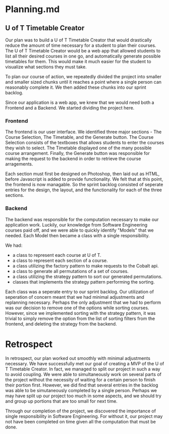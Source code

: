 # Planning.md

## U of T Timetable Creator

Our plan was to build a U of T Timetable Creator that would drastically reduce the amount of time necessary for a student to plan their courses. The U of T Timetable Creator would be a web app that allowed students to list all their desired courses in one go, and automatically generate possible timetables for them. This would make it much easier for the student to visualize what sections they must take.

To plan our course of action, we repeatedly divided the project into smaller and smaller sized chunks until it reaches a point where a single person can reasonably complete it. We then added these chunks into our sprint backlog. 

Since our application is a web app, we knew that we would need both a Frontend and a Backend. We started dividing the project here.

### Frontend

The frontend is our user interface. We identified three major sections - The Course Selection, The Timetable, and the Generate button. The Course Selection consists of the textboxes that allows students to enter the courses they wish to select. The Timetable displayed one of the many possible course arrangement. Finally, the Generate button was responsible for making the request to the backend in order to retrieve the course arragements. 

Each section must first be designed on Photoshop, then laid out as HTML, before Javascript is added to provide functionality. We felt that at this point, the frontend is now managable. So the sprint backlog consisted of seperate entries for the design, the layout, and the functionality for each of the three sections.

### Backend

The backend was responsible for the computation necessary to make our application work. Luckily, our knowledge from Software Engineering courses paid off, and we were able to quickly identify "Models" that we needed. Each Model then became a class with a single responsibility. 

We had:

- a class to represent each course at U of T.
- a class to represent each section of a course.
- a class utilizing the factory pattern to make requests to the Cobalt api.
- a class to generate all permutations of a set of courses.
- a class utilizing the strategy pattern to sort our generated permutations.
- classes that implements the strategy pattern performing the sorting.

Each class was a seperate entry to our sprint backlog. Our utilization of seperation of concern meant that we had minimal adjustments and replanning necessary. Perhaps the only adjustment that we had to perform was our decision to remove one of the options while sorting courses. However, since we implemented sorting with the strategy pattern, it was trivial to simply remove the option from the list of sorting filters from the frontend, and deleting the strategy from the backend.

# Retrospect

In retrospect, our plan worked out smoothly with minimal adjustments necessary. We have successfully met our goal of creating a MVP of the U of T Timetable Creator. In fact, we managed to split our project in such a way to avoid coupling. We were able to simultaneously work on several parts of the project without the necessity of waiting for a certain person to finish their portion first. However, we did find that several entries in the backlog was able to be simutaneously completed by a single person. Perhaps we may have split up our project too much in some aspects, and we should try and group up portions that are too small for next time.

Through our completion of the project, we discovered the importance of single responsibility in Software Engineering. For without it, our project may not have been completed on time given all the computation that must be done.
